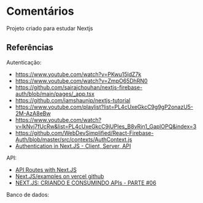# Comentários

Projeto criado para estudar Nextjs

## Referências

Autenticação:

- https://www.youtube.com/watch?v=PKwu15ldZ7k
- https://www.youtube.com/watch?v=ZmpO65DhRN0
- https://github.com/sairajchouhan/nextjs-firebase-auth/blob/main/pages/_app.tsx
- https://github.com/iamshaunjp/nextjs-tutorial
- https://www.youtube.com/playlist?list=PL4cUxeGkcC9g9gP2onazU5-2M-AzA8eBw
- https://www.youtube.com/watch?v=lkNvj7fUcRw&list=PL4cUxeGkcC9jUPIes_B8vRjn1_GaplOPQ&index=3
- https://github.com/WebDevSimplified/React-Firebase-Auth/blob/master/src/contexts/AuthContext.js
- [Authentication in Next.JS - Client, Server, API](https://www.youtube.com/watch?v=Lfgdc8r8CRE&list=PLC3y8-rFHvwgC9mj0qv972IO5DmD-H0ZH&index=67)

API:

- [API Routes with Next.JS](https://nextjs.org/docs/api-routes/introduction)
- [Next.JS/examples on vercel github](https://github.com/vercel/next.js/tree/canary/examples/api-routes-rest/pages/api)
- [NEXT.JS: CRIANDO E CONSUMINDO APIs - PARTE #06](https://www.youtube.com/watch?v=3Eam3ogU-uk)

Banco de dados:
